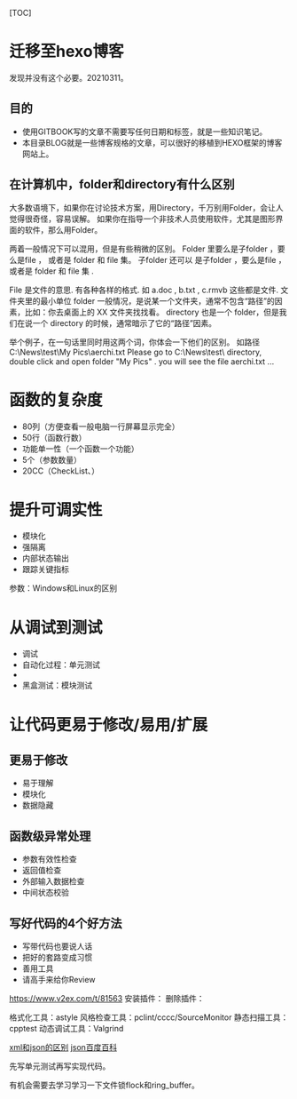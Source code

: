 [TOC]

# 迁移至hexo博客

发现并没有这个必要。20210311。

## 目的

- 使用GITBOOK写的文章不需要写任何日期和标签，就是一些知识笔记。
- 本目录BLOG就是一些博客规格的文章，可以很好的移植到HEXO框架的博客网站上。










## 在计算机中，folder和directory有什么区别
大多数语境下，如果你在讨论技术方案，用Directory，千万别用Folder，会让人觉得很奇怪，容易误解。
如果你在指导一个非技术人员使用软件，尤其是图形界面的软件，那么用Folder。

两着一般情况下可以混用，但是有些稍微的区别。
Folder 里要么是子folder ，要么是file ， 或者是 folder 和 file 集。 子folder 还可以   是子folder ，要么是file ， 或者是 folder 和 file 集 .

File 是文件的意思. 有各种各样的格式. 如 a.doc , b.txt , c.rmvb 这些都是文件. 文件夹里的最小单位
folder 一般情况，是说某一个文件夹，通常不包含“路径”的因素，比如：你去桌面上的 XX 文件夹找找看。 directory 也是一个 folder，但是我们在说一个 directory 的时候，通常暗示了它的“路径”因素。

举个例子，在一句话里同时用这两个词，你体会一下他们的区别。 
如路径  
C:\News\test\My Pics\aerchi.txt 
Please go to C:\News\test\ directory,    double click and open folder "My Pics" . you will see the file aerchi.txt  ...




# 函数的复杂度
- 80列（方便查看一般电脑一行屏幕显示完全）
- 50行（函数行数）
- 功能单一性（一个函数一个功能）
- 5个（参数数量）
- 20CC（CheckList、）

# 提升可调实性
- 模块化
- 强隔离
- 内部状态输出
- 跟踪关键指标

参数：Windows和Linux的区别


# 从调试到测试
- 调试
- 自动化过程：单元测试
- 
- 黑盒测试：模块测试

# 让代码更易于修改/易用/扩展
## 更易于修改
- 易于理解
- 模块化
- 数据隐藏

## 函数级异常处理
- 参数有效性检查
- 返回值检查
- 外部输入数据检查
- 中间状态校验

## 写好代码的4个好方法
- 写带代码也要说人话
- 把好的套路变成习惯
- 善用工具
- 请高手来给你Review

https://www.v2ex.com/t/81563
安装插件：
删除插件：


格式化工具：astyle
风格检查工具：pclint/cccc/SourceMonitor
静态扫描工具：cpptest
动态调试工具：Valgrind


[xml和json的区别](https://www.cnblogs.com/lsohvaen001/p/7887502.html)
[json百度百科](https://baike.baidu.com/item/JSON/2462549?fr=aladdin)

先写单元测试再写实现代码。






有机会需要去学习学习一下文件锁flock和ring_buffer。



























